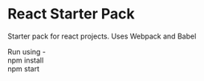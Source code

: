 # React Starter Pack
Starter pack for react projects. Uses Webpack and Babel

Run using - <br> 
npm install <br>
npm start <br>
